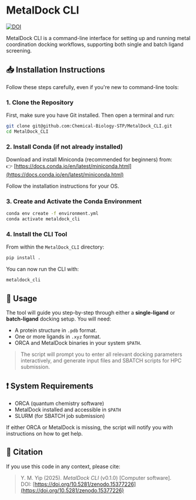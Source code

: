 # MetalDock CLI

[![DOI](https://zenodo.org/badge/980892014.svg)](https://doi.org/10.5281/zenodo.15377226)

MetalDock CLI is a command-line interface for setting up and running metal coordination docking workflows, supporting both single and batch ligand screening.

## 📥 Installation Instructions

Follow these steps carefully, even if you're new to command-line tools:

### 1. Clone the Repository

First, make sure you have Git installed. Then open a terminal and run:

```bash
git clone git@github.com:Chemical-Biology-STP/MetalDock_CLI.git
cd MetalDock_CLI
```

### 2. Install Conda (if not already installed)

Download and install Miniconda (recommended for beginners) from:  
👉 [https://docs.conda.io/en/latest/miniconda.html](https://docs.conda.io/en/latest/miniconda.html)

Follow the installation instructions for your OS.

### 3. Create and Activate the Conda Environment

```bash
conda env create -f environment.yml
conda activate metaldock_cli
```

### 4. Install the CLI Tool

From within the `MetalDock_CLI` directory:

```bash
pip install .
```

You can now run the CLI with:

```bash
metaldock_cli
```

## 🚀 Usage

The tool will guide you step-by-step through either a **single-ligand** or **batch-ligand** docking setup. You will need:

- A protein structure in `.pdb` format.
- One or more ligands in `.xyz` format.
- ORCA and MetalDock binaries in your system `$PATH`.

> The script will prompt you to enter all relevant docking parameters interactively, and generate input files and SBATCH scripts for HPC submission.

## ❗ System Requirements

- ORCA (quantum chemistry software)
- MetalDock installed and accessible in `$PATH`
- SLURM (for SBATCH job submission)

If either ORCA or MetalDock is missing, the script will notify you with instructions on how to get help.

## 📖 Citation

If you use this code in any context, please cite:

> Y. M. Yip (2025). *MetalDock CLI* (v0.1.0) [Computer software].  
> DOI: [https://doi.org/10.5281/zenodo.15377226](https://doi.org/10.5281/zenodo.15377226)
